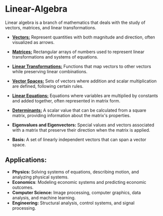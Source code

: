 # Linear-Algebra
Linear algebra is a branch of mathematics that deals with the study of vectors, matrices, and linear transformations.

* **[Vectors:](./Vectors.ipynb)**
Represent quantities with both magnitude and direction, often visualized as arrows.

* **[Matrices:](./Matrices.ipynb)**
Rectangular arrays of numbers used to represent linear transformations and systems of equations.

* **[Linear Transformations:](./Linear_Transformations.ipynb)**
Functions that map vectors to other vectors while preserving linear combinations.

* **[Vector Spaces:](./Vector_Spaces.ipynb)**
Sets of vectors where addition and scalar multiplication are defined, following certain rules.

* **[Linear Equations:](./Linear_Equations.ipynb)**
Equations where variables are multiplied by constants and added together, often represented in matrix form.

* **[Determinants:](./Determinants.ipynb)**
A scalar value that can be calculated from a square matrix, providing information about the matrix's properties.

* **Eigenvalues and Eigenvectors:**
Special values and vectors associated with a matrix that preserve their direction when the matrix is applied.

* **Basis:**
A set of linearly independent vectors that can span a vector space.

## Applications:
* **Physics:** Solving systems of equations, describing motion, and analyzing physical systems.
* **Economics**: Modeling economic systems and predicting economic outcomes.
* **Computer Science:** Image processing, computer graphics, data analysis, and machine learning.
* **Engineering:** Structural analysis, control systems, and signal processing. 
